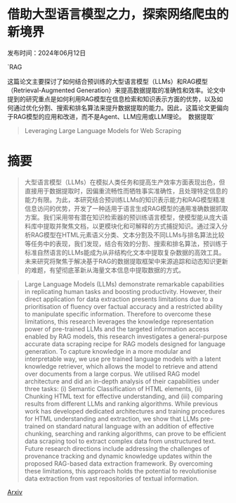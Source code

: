 # 借助大型语言模型之力，探索网络爬虫的新境界

发布时间：2024年06月12日

`RAG

这篇论文主要探讨了如何结合预训练的大型语言模型（LLMs）和RAG模型（Retrieval-Augmented Generation）来提高数据提取的准确性和效率。论文中提到的研究重点是如何利用RAG模型在信息检索和知识表示方面的优势，以及如何通过优化分割、搜索和排名算法来提升数据提取的能力。因此，这篇论文更偏向于RAG模型的应用和改进，而不是Agent、LLM应用或LLM理论。` `数据提取`

> Leveraging Large Language Models for Web Scraping

# 摘要

> 大型语言模型（LLMs）在模拟人类任务和提高生产效率方面表现出色，但直接用于数据提取时，因偏重流畅性而牺牲事实准确性，且处理特定信息的能力有限。为此，本研究结合预训练LLMs的知识表示能力和RAG模型精准信息访问的优势，开发了一种适用于语言生成RAG模型的通用准确数据抓取方案。我们采用带有潜在知识检索器的预训练语言模型，使模型能从庞大语料库中提取并聚焦文档，以更模块化和可解释的方式捕捉知识。通过深入分析RAG模型在HTML元素语义分类、文本分割及不同LLMs与排名算法比较等任务中的表现，我们发现，结合有效的分割、搜索和排名算法，预训练于标准自然语言的LLMs能成为从非结构化文本中提取复杂数据的高效工具。未来研究将聚焦于解决基于RAG的数据提取框架中来源追踪和动态知识更新的难题，有望彻底革新从海量文本信息中提取数据的方式。

> Large Language Models (LLMs) demonstrate remarkable capabilities in replicating human tasks and boosting productivity. However, their direct application for data extraction presents limitations due to a prioritisation of fluency over factual accuracy and a restricted ability to manipulate specific information. Therefore to overcome these limitations, this research leverages the knowledge representation power of pre-trained LLMs and the targeted information access enabled by RAG models, this research investigates a general-purpose accurate data scraping recipe for RAG models designed for language generation. To capture knowledge in a more modular and interpretable way, we use pre trained language models with a latent knowledge retriever, which allows the model to retrieve and attend over documents from a large corpus. We utilised RAG model architecture and did an in-depth analysis of their capabilities under three tasks: (i) Semantic Classification of HTML elements, (ii) Chunking HTML text for effective understanding, and (iii) comparing results from different LLMs and ranking algorithms. While previous work has developed dedicated architectures and training procedures for HTML understanding and extraction, we show that LLMs pre-trained on standard natural language with an addition of effective chunking, searching and ranking algorithms, can prove to be efficient data scraping tool to extract complex data from unstructured text. Future research directions include addressing the challenges of provenance tracking and dynamic knowledge updates within the proposed RAG-based data extraction framework. By overcoming these limitations, this approach holds the potential to revolutionise data extraction from vast repositories of textual information.

[Arxiv](https://arxiv.org/abs/2406.08246)